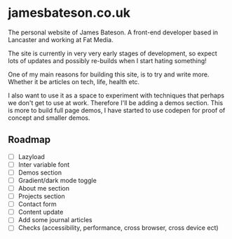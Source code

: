 # jamesbateson.co.uk

The personal website of James Bateson. A front-end developer based in Lancaster and working at Fat Media.

The site is currently in very very early stages of development, so expect lots of updates and possibly re-builds when I start hating something!

One of my main reasons for building this site, is to try and write more. Whether it be articles on tech, life, health etc.

I also want to use it as a space to experiment with techniques that perhaps we don't get to use at work. Therefore I'll be adding a demos section. This is more to build full page demos, I have started to use codepen for proof of concept and smaller demos.

## Roadmap

- [ ] Lazyload
- [ ] Inter variable font
- [ ] Demos section
- [ ] Gradient/dark mode toggle
- [ ] About me section
- [ ] Projects section
- [ ] Contact form
- [ ] Content update
- [ ] Add some journal articles
- [ ] Checks (accessibility, performance, cross browser, cross device ect)
